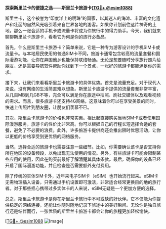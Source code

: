 **探索斯里兰卡的便捷之选——斯里兰卡旅游卡[[TG💪+ @esim1088](https://t.me/s/esim1088)]**

斯里兰卡，这个被誉为“印度洋上的明珠”的国家，以其迷人的海滩、丰富的文化遗产和壮丽的自然风光吸引着来自世界各地的游客。如果你计划前往这片神奇的土地，那么一张合适的手机卡或流量卡将成为你旅行中的得力助手。今天，我们就来聊聊斯里兰卡旅游卡，看看它为何是你的旅行必备品。

首先，什么是斯里兰卡旅游卡？简单来说，它是一种专为游客设计的手机SIM卡或流量卡。与本地居民使用的普通SIM卡不同，旅游卡通常包含较高的流量套餐和国际漫游功能，让你在异国他乡也能保持联络畅通。无论是想要随时分享旅行照片给朋友，还是需要导航软件帮助你找到下一个景点，一张好的旅游卡都能满足你的需求。

接下来，让我们来看看斯里兰卡旅游卡的具体优势。首先是流量充足。对于现代人来说，没有网络的生活简直难以想象。斯里兰卡旅游卡提供的流量套餐非常丰富，从几百MB到几GB不等，完全可以满足你在旅途中拍照、刷社交媒体以及观看视频的需求。而且，很多旅游卡还支持4G网络，这意味着你可以在享受美景的同时，快速上传照片到朋友圈，让朋友们羡慕不已。

其次，斯里兰卡旅游卡的价格也非常实惠。相比起直接购买当地SIM卡或者使用国际漫游服务，旅游卡的性价比非常高。你可以根据自己的行程长短选择合适的套餐，避免了不必要的浪费。此外，许多旅游卡提供商还会推出限时优惠活动，让你以更低的价格享受到更优质的网络服务。

当然，选择合适的旅游卡也需要注意一些细节。比如，你需要确认该卡是否支持你所在地区的设备频段，以免出现无法使用的情况。另外，有些旅游卡可能会限制某些应用的使用，因此在购买前最好了解清楚其具体条款。最后，确保你的设备已经开启了国际漫游功能，并且检查是否需要额外支付费用。

除了传统的实体SIM卡外，近年来电子SIM卡（eSIM）也开始流行起来。eSIM卡无需物理插入设备，只需通过手机设置即可激活，非常适合经常更换目的地的旅行者。对于那些担心携带过多实体卡的人来说，eSIM无疑是一个更加方便的选择。

总之，斯里兰卡旅游卡是你在斯里兰卡旅行中不可或缺的好伙伴。它不仅能为你提供稳定的网络连接，还能让你随时随地记录下旅途中的美好瞬间。无论你是独自旅行还是结伴而行，一张优质的斯里兰卡旅游卡都会让你的旅程更加轻松愉快。

[[TG💪+ @esim1088](https://t.me/s/esim1088) ![Image](https://i.postimg.cc/4NQfJmqS/Snipaste-2025-05-13-00-14-12.png)]